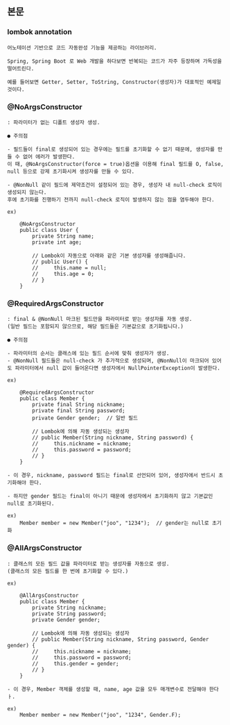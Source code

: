 ## 본문

### lombok annotation 

    어노테이션 기반으로 코드 자동완성 기능을 제공하는 라이브러리.

    Spring, Spring Boot 로 Web 개발을 하다보면 반복되는 코드가 자주 등장하며 가독성을 떨어트린다.

    예를 들어보면 Getter, Setter, ToString, Constructor(생성자)가 대표적인 예제일 것이다. 

### @NoArgsConstructor

    : 파라미터가 없는 디폴트 생성자 생성.

    ● 주의점

    - 필드들이 final로 생성되어 있는 경우에는 필드를 초기화할 수 없기 때문에, 생성자를 만들 수 없어 에러가 발생한다.
    이 때, @NoArgsConstructor(force = true)옵션을 이용해 final 필드를 O, false, null 등으로 강제 초기화시켜 생성자를 만들 수 있다.

    - @NonNull 같이 필드에 제약조건이 설정되어 있는 경우, 생성자 내 null-check 로직이 생성되지 않는다.
    후에 초기화를 진행하기 전까지 null-check 로직이 발생하지 않는 점을 염두해야 한다.

    ex)

        @NoArgsConstructor
        public class User {
            private String name;
            private int age;

            // Lombok이 자동으로 아래와 같은 기본 생성자를 생성해줍니다.
            // public User() {
            //     this.name = null;
            //     this.age = 0;
            // }
        }

### @RequiredArgsConstructor

    : final & @NonNull 마크된 필드만을 파라미터로 받는 생성자를 자동 생성.
    (일반 필드는 포함되지 않으므로, 해당 필드들은 기본값으로 초기화됩니다.)

    ● 주의점
    
    - 파라미터의 순서는 클래스에 있는 필드 순서에 맞춰 생성자가 생성.
    - @NonNull 필드들은 null-check 가 추가적으로 생성되며, @NonNull이 마크되어 있어도 파라미터에서 null 값이 들어온다면 생성자에서 NullPointerException이 발생한다.

    ex)

        @RequiredArgsConstructor
        public class Member {
            private final String nickname;
            private final String password;
            private Gender gender;  // 일반 필드

            // Lombok에 의해 자동 생성되는 생성자
            // public Member(String nickname, String password) {
            //     this.nickname = nickname;
            //     this.password = password;
            // }
        }

    - 이 경우, nickname, password 필드는 final로 선언되어 있어, 생성자에서 반드시 초기화해야 한다.

    - 하지만 gender 필드는 final이 아니기 때문에 생성자에서 초기화하지 않고 기본값인 null로 초기화된다.
  
    ex)
        Member member = new Member("joo", "1234");  // gender는 null로 초기화

### @AllArgsConstructor

    : 클래스의 모든 필드 값을 파라미터로 받는 생성자를 자동으로 생성.
    (클래스의 모든 필드를 한 번에 초기화할 수 있다.)

    ex)

        @AllArgsConstructor
        public class Member {
            private String nickname;
            private String password;
            private Gender gender;

            // Lombok에 의해 자동 생성되는 생성자
            // public Member(String nickname, String password, Gender gender) {
            //     this.nickname = nickname;
            //     this.password = password;
            //     this.gender = gender;
            // }
        }     

    - 이 경우, Member 객체를 생성할 때, name, age 값을 모두 매개변수로 전달해야 한다ㅏ.
    
    ex)
        Member member = new Member("joo", "1234", Gender.F);